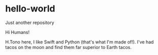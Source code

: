 # hello-world
Just another repository

Hi Humans!

H.Tono here, I like Swift and Python (that's what I'm made of!).
I've had tacos on the moon and find them far superior to Earth tacos.
